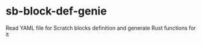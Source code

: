 # sb-block-def-genie

Read YAML file for Scratch blocks definition and generate Rust functions for it
